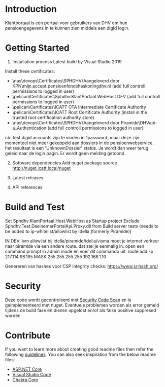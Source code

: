 # Introduction
Klantportaal is een portaal voor gebruikers van DHV om hun pensioengegevens in te kunnen zien middels een digId login.

# Getting Started
1.	Installation process
Latest build by Visual Studio 2019

Install these certificates:
- \\nas\devops\Certificates\SPHDHV\Aangeleverd door KPN\mijn.accept.pensioenfondshaskoningdhv.nl (add full controll permissions to logged in user)
- \\pelican\Certificates\Sphdhv.KlantPortaal.WebHost DEV (add full controll permissions to logged in user)
- \\pelican\Certificates\ICATT OTA Intermediate Certificate Authority
- \\pelican\Certificates\ICATT Root Certificate Authority (install in the trusted root certification authority store)
- \\nas\devops\Certificates\SPHDHV\Aangeleverd door Piramide\DHVapi-a_Authentication (add full controll permissions to logged in user)

nb. test digid accounts zijn te vinden in 1password, maar deze zijn momenteel niet meer gekoppeld aan dossiers in de pensioenwebservice.
het resultaat is een 'UnknownDossier' status. Je wordt dan weer terug geleid naar de login pagin. Er wordt geen melding getoond. 

2.	Software dependencies
Add nuget package source http://nuget.icatt.local/nuget



3.	Latest releases
4.	API references

# Build and Test
Set Sphdhv.KlantPortaal.Host.WebHost as Startup project
Exclude Sphdhv.Test.DeelnemerPortalApi.Proxy.dll from Build server tests (needs to be added to ip-whitelist/allowlist by Idella (formerly Piramide))

IN DEV:  ivm allowlist bij idella/piramide/idella/visma moet je internet verkeer naar piramide via een andere route. dat stel je eenmalig in.
open een command prompt in admin mode en voer dit commando uit: route add -p 217.114.98.195 MASK 255.255.255.255 192.168.1.10 

Genereren van hashes voor CSP integrity checks:
https://www.srihash.org/

# Security
Deze code wordt gecontroleerd met [Security Code Scan](https://security-code-scan.github.io/) en is geimplementeerd met nuget.
Eventuele problemen worden als error gemeld tijdens de build fase en dienen opgelost en/of als false positive suppresed worden


# Contribute
If you want to learn more about creating good readme files then refer the following [guidelines](https://www.visualstudio.com/en-us/docs/git/create-a-readme). You can also seek inspiration from the below readme files:
- [ASP.NET Core](https://github.com/aspnet/Home)
- [Visual Studio Code](https://github.com/Microsoft/vscode)
- [Chakra Core](https://github.com/Microsoft/ChakraCore)
